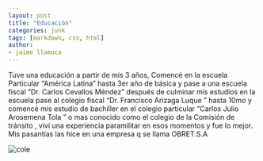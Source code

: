 ```yaml
---
layout: post
title: "Educación"
categories: junk
tags: [markdown, css, html]
author:
- jaime llamuca 
---
```

Tuve una educación a partir de mis 3 años, Comencé en la escuela Particular “América Latina” hasta 3er año de básica y pase a una escuela fiscal “Dr. Carlos Cevallos Méndez” después de culminar mis estudios en la escuela pase al colegio fiscal “Dr. Francisco Arizaga Luque ” hasta 10mo y comencé mis estudio de bachiller en el colegio particular “Carlos Julio Arosemena Tola ” o mas conocido como el colegio de la Comisión de tránsito , viví una experiencia paramilitar en esos momentos y fue lo mejor.
Mis pasantías las hice en una empresa q se llama OBRET.S.A&nbsp;

<img src="https://i.ibb.co/GQMvdNT/cole.jpg" alt="cole" border="0">
